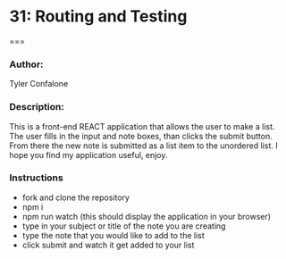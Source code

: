 # 31: Routing and Testing
===

### Author:

Tyler Confalone

### Description:

This is a front-end REACT application that allows the user to make a list.  The user fills in the input and note boxes, than clicks the submit button.  From there the new note is submitted as a list item to the unordered list.  I hope you find my application useful, enjoy.

### Instructions

* fork and clone the repository
* npm i
* npm run watch (this should display the application in your browser)
* type in your subject or title of the note you are creating
* type the note that you would like to add to the list
* click submit and watch it get added to your list
